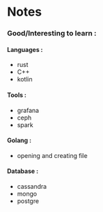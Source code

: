 # Notes

### Good/Interesting to learn : 

#### Languages :
* rust
* C++
* kotlin 

#### Tools :
* grafana 
* ceph 
* spark 

#### Golang : 
* opening and creating file 


#### Database : 
* cassandra 
* mongo
* postgre

